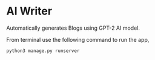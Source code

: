 # AI Writer

Automatically generates Blogs using GPT-2 AI model.

From terminal use the following command to run the app,

```python3 manage.py runserver```
